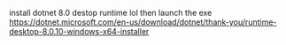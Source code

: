 install dotnet 8.0 destop runtime lol then launch the exe
https://dotnet.microsoft.com/en-us/download/dotnet/thank-you/runtime-desktop-8.0.10-windows-x64-installer
